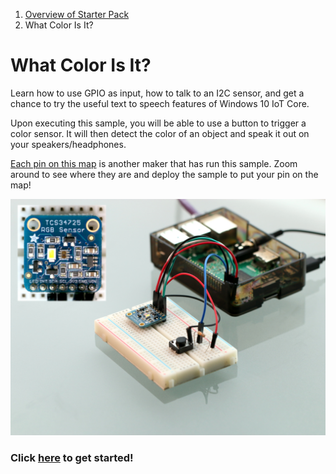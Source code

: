 1. [Overview of Starter Pack](../README.md)
1. What Color Is It?

# What Color Is It?

Learn how to use GPIO as input, how to talk to an I2C sensor, and get a chance to try the useful text to speech features of Windows 10 IoT Core.

Upon executing this sample, you will be able to use a button to trigger a color sensor. It will then detect the color of an object and speak it out on your speakers/headphones.

[Each pin on this map](https://adafruitsample.azurewebsites.net/cardViewer?lesson=205) is another maker that has run this sample. Zoom around to see where they are and deploy the sample to put your pin on the map!

![what-color](./WhatColor.jpg)

### Click [here](https://www.hackster.io/windows-iot/what-color-is-it) to get started!

